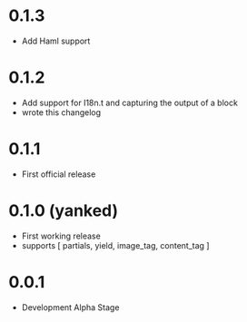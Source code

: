 # 0.1.3
* Add Haml support

# 0.1.2
* Add support for I18n.t and capturing the output of a block
* wrote this changelog

# 0.1.1
* First official release

# 0.1.0 (yanked)
* First working release
* supports [ partials, yield, image_tag, content_tag ]

# 0.0.1
* Development Alpha Stage